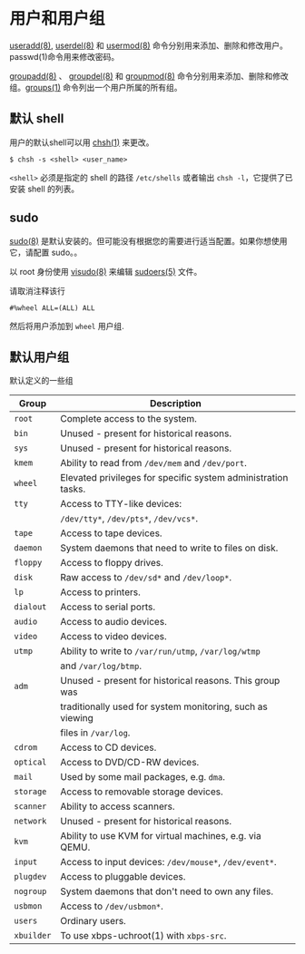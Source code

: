 # 用户和用户组

[useradd(8)](https://man.voidlinux.org/useradd.8), [userdel(8)](https://man.voidlinux.org/userdel.8) 和 [usermod(8)](https://man.voidlinux.org/usermod.8) 命令分别用来添加、删除和修改用户。passwd(1)命令用来修改密码。

[groupadd(8)](https://man.voidlinux.org/groupadd.8) 、 [groupdel(8)](https://man.voidlinux.org/groupdel.8) 和 [groupmod(8)](https://man.voidlinux.org/groupmod.8) 命令分别用来添加、删除和修改组。[groups(1)](https://man.voidlinux.org/groups.1) 命令列出一个用户所属的所有组。

## 默认 shell

用户的默认shell可以用 [chsh(1)](https://man.voidlinux.org/chsh.1) 来更改。

```
$ chsh -s <shell> <user_name>
```
`<shell>` 必须是指定的 shell 的路径 `/etc/shells` 或者输出 `chsh -l`，它提供了已安装 shell 的列表。

## sudo

[sudo(8)](https://man.voidlinux.org/sudo.8) 是默认安装的。但可能没有根据您的需要进行适当配置。如果你想使用它，请配置 sudo。。

以 root 身份使用 [visudo(8)](https://man.voidlinux.org/visudo.8)  来编辑 [sudoers(5)](https://man.voidlinux.org/sudoers.5) 文件。

请取消注释该行

```
#%wheel ALL=(ALL) ALL
```

然后将用户添加到 `wheel` 用户组.

## 默认用户组

默认定义的一些组

| Group      | Description                                                   |
|------------|---------------------------------------------------------------|
| `root`     | Complete access to the system.                                |
| `bin`      | Unused - present for historical reasons.                      |
| `sys`      | Unused - present for historical reasons.                      |
| `kmem`     | Ability to read from `/dev/mem` and `/dev/port`.              |
| `wheel`    | Elevated privileges for specific system administration tasks. |
| `tty`      | Access to TTY-like devices:                                   |
|            | `/dev/tty*`, `/dev/pts*`, `/dev/vcs*`.                        |
| `tape`     | Access to tape devices.                                       |
| `daemon`   | System daemons that need to write to files on disk.           |
| `floppy`   | Access to floppy drives.                                      |
| `disk`     | Raw access to `/dev/sd*` and `/dev/loop*`.                    |
| `lp`       | Access to printers.                                           |
| `dialout`  | Access to serial ports.                                       |
| `audio`    | Access to audio devices.                                      |
| `video`    | Access to video devices.                                      |
| `utmp`     | Ability to write to `/var/run/utmp`, `/var/log/wtmp`          |
|            | and `/var/log/btmp`.                                          |
| `adm`      | Unused - present for historical reasons. This group was       |
|            | traditionally used for system monitoring, such as viewing     |
|            | files in `/var/log`.                                          |
| `cdrom`    | Access to CD devices.                                         |
| `optical`  | Access to DVD/CD-RW devices.                                  |
| `mail`     | Used by some mail packages, e.g. `dma`.                       |
| `storage`  | Access to removable storage devices.                          |
| `scanner`  | Ability to access scanners.                                   |
| `network`  | Unused - present for historical reasons.                      |
| `kvm`      | Ability to use KVM for virtual machines, e.g. via QEMU.       |
| `input`    | Access to input devices: `/dev/mouse*`, `/dev/event*`.        |
| `plugdev`  | Access to pluggable devices.                                  |
| `nogroup`  | System daemons that don't need to own any files.              |
| `usbmon`   | Access to `/dev/usbmon*`.                                     |
| `users`    | Ordinary users.                                               |
| `xbuilder` | To use xbps-uchroot(1) with `xbps-src`.                       |
